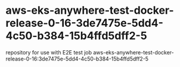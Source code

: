 # aws-eks-anywhere-test-docker-release-0-16-3de7475e-5dd4-4c50-b384-15b4ffd5dff2-5
repository for use with E2E test job aws-eks-anywhere-test-docker-release-0-16:3de7475e-5dd4-4c50-b384-15b4ffd5dff2-5
